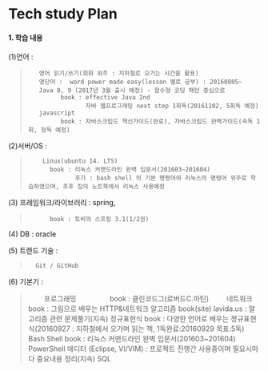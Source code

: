 # Tech study Plan

 
#### 1. 학습 내용
(1)언어 : 
>        영어 읽기/쓰기(회화 위주 : 지하철로 오가는 시간을 활용)
>        영단어 :  word power made easy(lesson 별로 공부) : 20160805~
>        Java 8, 9 (2017년 3월 출시 예정) - 함수형 코딩 패턴 중심으로
>              book : effective Java 2nd
>                     자바 웹프로그래밍 next step 1회독(20161102, 5회독 예정) 
>        javascript 
>              book : 자바스크립드 핵신가이드(완료), 자바스크립드 완벽가이드(속독 1회, 정독 예정)
 
(2)서버/OS : 
>         Linux(ubuntu 14. LTS)
>           book : 리눅스 커맨드라인 완벽 입문서(201603~201604) 
>                  후기 : bash shell 의 기본 명령어와 리눅스의 명령어 위주로 학습하였으며, 추후 집의 노트북에서 리눅스 사용예정
 
(3) 프레임워크/라이브러리 : spring, 
>           book : 토비의 스프링 3.1(1/2권)

(4) DB : oracle
 
(5) 트렌드 기술 :
>       Git / GitHub
 
(6) 기본기 : 
>         프로그래밍
>                 book : 클린코드그(로버드C.마틴)
>         네트워크
>                 book : 그림으로 배우는 HTTP&네트워크
>         알고리즘 
>                 book(site) lavida.us : 알고리즘 관련 문제풀기(지속)
>         정규표현식
>                 book : 다양한 언어로 배우는 졍규표현식(20160927 : 지하철에서 오가며 읽는 책, 1독완료:20160929 목표:5독)
>         Bash Shell
>                 book : 리눅스 커맨드라인 완벽 입문서(201603~201604) 
>         PowerShell
>         에디터 (Eclipse, VI/VIM) : 프로젝트 진행간 사용중이며 필요시마다 중요내용 정리(지속)
>         SQL 

